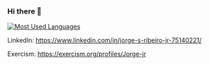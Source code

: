 ### Hi there 👋


[![Most Used Languages](https://github-readme-stats.vercel.app/api/top-langs/?username=Jorge-jr&theme=radical)](https://github.com/anuraghazra/github-readme-stats)


LinkedIn: https://www.linkedin.com/in/jorge-s-ribeiro-jr-75140221/

Exercism: https://exercism.org/profiles/Jorge-jr



<!--
**Jorge-jr/Jorge-jr** is a ✨ _special_ ✨ repository because its `README.md` (this file) appears on your GitHub profile.

Here are some ideas to get you started:

- 🔭 I’m currently working on ...
-  ...
- 👯 I’m looking to collaborate on ...
- 🤔 I’m looking for help with ...
- 💬 Ask me about ...
- 📫 How to reach me: ...
- 😄 Pronouns: ...
- ⚡ Fun fact: ...
-->
